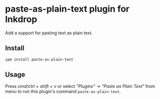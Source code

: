 # paste-as-plain-text plugin for Inkdrop

Add a support for pasting text as plain text.

## Install

```sh
ipm install paste-as-plain-text
```

## Usage

Press *cmd/ctrl + shift + v* or select *"Plugins" → "Paste as Plain Text"* from menu to run this plugin's command `paste-as-plain-text`.

